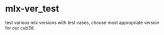 # mlx-ver_test
test various mlx versions with test cases, choose most appropriate version for our cub3d.
